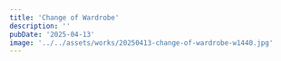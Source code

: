 ```yaml
---
title: 'Change of Wardrobe'
description: ''
pubDate: '2025-04-13'
image: '../../assets/works/20250413-change-of-wardrobe-w1440.jpg'
---
```

